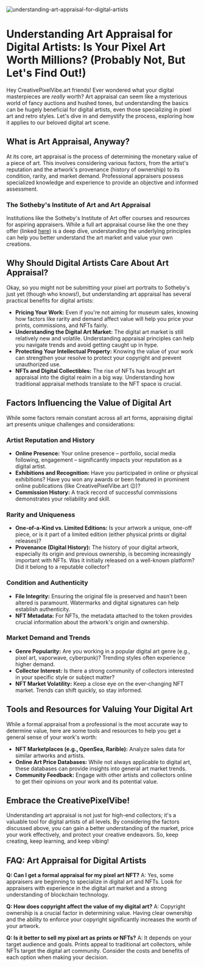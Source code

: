 ![understanding-art-appraisal-for-digital-artists](https://images.pexels.com/photos/18069362/pexels-photo-18069362.png?auto=compress&cs=tinysrgb&fit=crop&h=627&w=1200)

# Understanding Art Appraisal for Digital Artists: Is Your Pixel Art Worth Millions? (Probably Not, But Let's Find Out!)

Hey CreativePixelVibe.art friends! Ever wondered what your digital masterpieces are *really* worth? Art appraisal can seem like a mysterious world of fancy auctions and hushed tones, but understanding the basics can be hugely beneficial for digital artists, even those specializing in pixel art and retro styles. Let's dive in and demystify the process, exploring how it applies to our beloved digital art scene. 

## What is Art Appraisal, Anyway?

At its core, art appraisal is the process of determining the monetary value of a piece of art. This involves considering various factors, from the artist's reputation and the artwork's provenance (history of ownership) to its condition, rarity, and market demand. Professional appraisers possess specialized knowledge and experience to provide an objective and informed assessment. 

### The Sotheby's Institute of Art and Art Appraisal

Institutions like the Sotheby's Institute of Art offer courses and resources for aspiring appraisers. While a full art appraisal course like the one they offer (linked [here](https://sothebysinstitute.com/courses/online-courses/art-appraisal/)) is a deep dive, understanding the underlying principles can help you better understand the art market and value your own creations.

## Why Should Digital Artists Care About Art Appraisal?

Okay, so you might not be submitting your pixel art portraits to Sotheby's just yet (though who knows!), but understanding art appraisal has several practical benefits for digital artists:

*   **Pricing Your Work:** Even if you're not aiming for museum sales, knowing how factors like rarity and demand affect value will help you price your prints, commissions, and NFTs fairly.
*   **Understanding the Digital Art Market:** The digital art market is still relatively new and volatile. Understanding appraisal principles can help you navigate trends and avoid getting caught up in hype.
*   **Protecting Your Intellectual Property:** Knowing the value of your work can strengthen your resolve to protect your copyright and prevent unauthorized use.
*   **NFTs and Digital Collectibles:** The rise of NFTs has brought art appraisal into the digital realm in a big way. Understanding how traditional appraisal methods translate to the NFT space is crucial.

## Factors Influencing the Value of Digital Art

While some factors remain constant across all art forms, appraising digital art presents unique challenges and considerations:

### Artist Reputation and History

*   **Online Presence:** Your online presence – portfolio, social media following, engagement – significantly impacts your reputation as a digital artist.
*   **Exhibitions and Recognition:** Have you participated in online or physical exhibitions? Have you won any awards or been featured in prominent online publications (like CreativePixelVibe.art 😉)?
*   **Commission History:** A track record of successful commissions demonstrates your reliability and skill.

### Rarity and Uniqueness

*   **One-of-a-Kind vs. Limited Editions:** Is your artwork a unique, one-off piece, or is it part of a limited edition (either physical prints or digital releases)?
*   **Provenance (Digital History):** The history of your digital artwork, especially its origin and previous ownership, is becoming increasingly important with NFTs. Was it initially released on a well-known platform? Did it belong to a reputable collector?

### Condition and Authenticity

*   **File Integrity:** Ensuring the original file is preserved and hasn't been altered is paramount. Watermarks and digital signatures can help establish authenticity.
*   **NFT Metadata:** For NFTs, the metadata attached to the token provides crucial information about the artwork's origin and ownership.

### Market Demand and Trends

*   **Genre Popularity:** Are you working in a popular digital art genre (e.g., pixel art, vaporwave, cyberpunk)? Trending styles often experience higher demand.
*   **Collector Interest:** Is there a strong community of collectors interested in your specific style or subject matter?
*   **NFT Market Volatility:** Keep a close eye on the ever-changing NFT market. Trends can shift quickly, so stay informed.

## Tools and Resources for Valuing Your Digital Art

While a formal appraisal from a professional is the most accurate way to determine value, here are some tools and resources to help you get a general sense of your work's worth:

*   **NFT Marketplaces (e.g., OpenSea, Rarible):** Analyze sales data for similar artworks and artists.
*   **Online Art Price Databases:** While not always applicable to digital art, these databases can provide insights into general art market trends.
*   **Community Feedback:** Engage with other artists and collectors online to get their opinions on your work and its potential value.

## Embrace the CreativePixelVibe! 

Understanding art appraisal is not just for high-end collectors; it's a valuable tool for digital artists of all levels. By considering the factors discussed above, you can gain a better understanding of the market, price your work effectively, and protect your creative endeavors. So, keep creating, keep learning, and keep vibing! 

## FAQ: Art Appraisal for Digital Artists

**Q: Can I get a formal appraisal for my pixel art NFT?**
A: Yes, some appraisers are beginning to specialize in digital art and NFTs. Look for appraisers with experience in the digital art market and a strong understanding of blockchain technology.

**Q: How does copyright affect the value of my digital art?**
A: Copyright ownership is a crucial factor in determining value. Having clear ownership and the ability to enforce your copyright significantly increases the worth of your artwork. 

**Q: Is it better to sell my pixel art as prints or NFTs?**
A: It depends on your target audience and goals. Prints appeal to traditional art collectors, while NFTs target the digital art community. Consider the costs and benefits of each option when making your decision.
